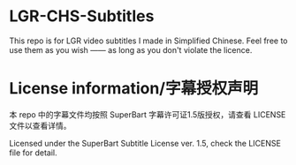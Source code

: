 # LGR-CHS-Subtitles

This repo is for LGR video subtitles I made in Simplified Chinese. Feel free to use them as you wish —— as long as you don't violate the licence.

# License information/字幕授权声明

本 repo 中的字幕文件均按照 SuperBart 字幕许可证1.5版授权，请查看 LICENSE 文件以查看详情。

Licensed under the SuperBart Subtitle License ver. 1.5, check the LICENSE file for detail.

